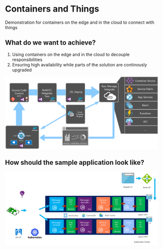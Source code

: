 
# Containers and Things
Demonstration for containers on the edge and in the cloud to connect with things

## What do we want to achieve?

1. Using containers on the edge and in the cloud to decouple responsibilities
2. Ensuring high availability while parts of the solution are continously upgraded

![](/img/devops_on_azure.png)

## How should the sample application look like?
![](/img/containers_for_things.png)
